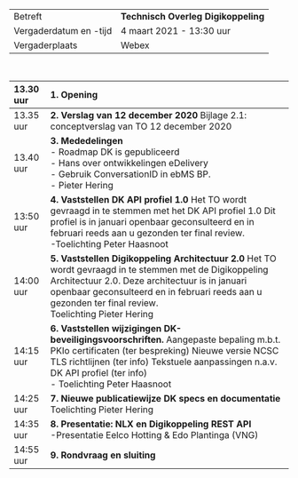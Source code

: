 |  |  |
|------------------------|-------------------------------------|
| Betreft  | **Technisch Overleg Digikoppeling** |
| Vergaderdatum en -tijd | 4 maart 2021 - 13:30 uur  |
| Vergaderplaats  | Webex  |
<br>

| 13.30 uur  | **1. Opening** |
|:-----------|:----------- |
| 13.35 uur  | **2. Verslag van 12 december 2020**  Bijlage 2.1: conceptverslag van TO 12 december 2020 |
| 13.40 uur  | **3. Mededelingen** <br>- Roadmap DK is gepubliceerd<br>- Hans over ontwikkelingen eDelivery<br>- Gebruik ConversationID in ebMS BP.<br>- Pieter Hering|
| 13:50 uur  | **4. Vaststellen DK API profiel 1.0**  Het TO wordt gevraagd in te stemmen met het DK API profiel 1.0   Dit profiel is in januari openbaar geconsulteerd en in februari reeds aan u gezonden ter final review.<br>-Toelichting Peter Haasnoot |
| 14:00 uur  | **5. Vaststellen Digikoppeling Architectuur 2.0** Het TO wordt gevraagd in te stemmen met de Digikoppeling Architectuur 2.0.   Deze architectuur is in januari openbaar geconsulteerd en in februari reeds aan u gezonden ter final review.<br>Toelichting Pieter Hering   |
| 14:15 uur  | **6. Vaststellen wijzigingen DK-beveiligingsvoorschriften.**   Aangepaste bepaling m.b.t. PKIo certificaten (ter bespreking)  Nieuwe versie NCSC TLS richtlijnen (ter info)  Tekstuele aanpassingen n.a.v. DK API profiel (ter info)<br> - Toelichting Peter Haasnoot      |
| 14:25 uur  | **7. Nieuwe publicatiewijze DK specs en documentatie**<br>Toelichting Pieter Hering  |
| 14:35 uur  | **8. Presentatie: NLX** **en Digikoppeling REST API**<br>-Presentatie Eelco Hotting & Edo Plantinga (VNG)  |
| 14:55 uur  | **9. Rondvraag en sluiting**  |
